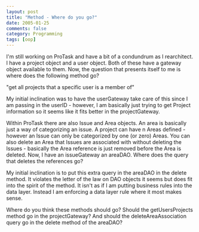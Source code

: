```yaml
---
layout: post
title: "Method - Where do you go?"
date: 2005-01-25
comments: false
category: Programming
tags: [oop]
---
```

I'm still working on ProTask and have a bit of a condundrum as I rearchitect.
I have a project object and a user object. Both of these have a gateway object
available to them. Now, the question that presents itself to me is where does
the following method go?  

"get all projects that a specific user is a member of"  

My initial inclination was to have the userGateway take care of this since I
am passing in the userID - however, I am basically just trying to get Project
information so it seems like it fits better in the projectGateway.  

Within ProTask there are also Issue and Area objects. An area is basically
just a way of categorizing an issue. A project can have n Areas defined -
however an Issue can only be categorized by one (or zero) Areas. You can also
delete an Area that Issues are associated with without deleting the Issues -
basically the Area reference is just removed before the Area is deleted. Now,
I have an issueGateway an areaDAO. Where does the query that deletes the
references go?  

My initial inclination is to put this extra query in the areaDAO in the delete
method. It violates the letter of the law on DAO objects it seems but does fit
into the spirit of the method. It isn't as if I am putting business rules into
the data layer. Instead I am enforcing a data layer rule where it most makes
sense.  

Where do you think these methods should go? Should the getUsersProjects method
go in the projectGateway? And should the deleteAreaAssociation query go in the
delete method of the areaDAO?  

